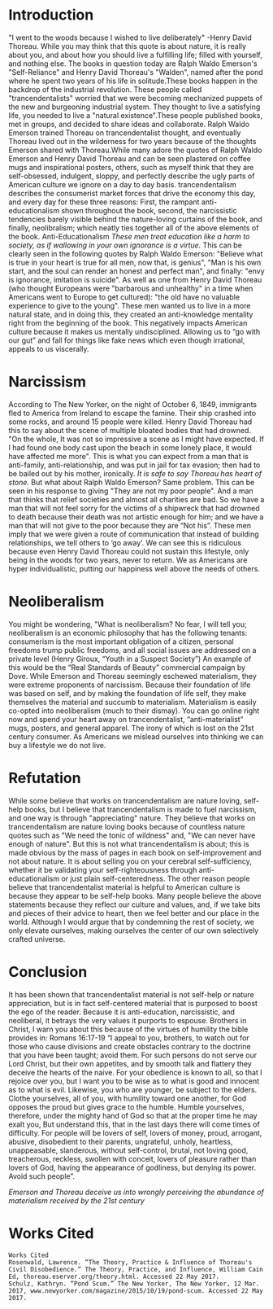 # Introduction
"I went to the woods because I wished to live deliberately" -Henry David Thoreau. While you may think that this quote is about nature, it is really about you, and about how you should live a fulfilling life; filled with yourself, and nothing else. The books in question today are Ralph Waldo Emerson's "Self-Reliance" and Henry David Thoreau's "Walden", named after the pond where he spent two years of his life in solitude.These books happen in the backdrop of the industrial revolution. These people called "trancendentalists" worried that we were becoming mechanized puppets of the new and burgeoning industrial system. They thought to live a satisfying life, you needed to live a "natural existence".These people published books, met in groups, and decided to share ideas and collaborate. Ralph Waldo Emerson trained Thoreau on trancendentalist thought, and eventually Thoreau lived out in the wilderness for two years because of the thoughts Emerson shared with Thoreau.While many adore the quotes of Ralph Waldo Emerson and Henry David Thoreau and can be seen plastered on coffee mugs and inspirational posters, others, such as myself think that they are self-obsessed, indulgent, sloppy, and perfectly describe the ugly parts of American culture we ignore on a day to day basis. trancendentalism describes the consumerist market forces that drive the economy this day, and every day for these three reasons: First, the rampant anti-educationalism shown throughout the book, second, the narcissistic tendencies barely visible behind the nature-loving curtains of the book, and finally, neolibralism; which neatly ties together all of the above elements of the book.
Anti-Educationalism
*These men treat education like a harm to society, as if wallowing in your own ignorance is a virtue.* This can be clearly seen in the following quotes by Ralph Waldo Emerson: "Believe what is true in your heart is true for all men, now that, is genius", "Man is his own start, and the soul can render an honest and perfect man", and finally: "envy is ignorance, imitation is suicide". As well as one from Henry David Thoreau (who thought Europeans were "barbarous and unhealthy" in a time when Americans went to Europe to get cultured): "the old have no valuable experience to give to the young". These men wanted us to live in a more natural state, and in doing this, they created an anti-knowledge mentality right from the beginning of the book. This negatively impacts American culture because it makes us mentally undisciplined. Allowing us to “go with our gut” and fall for things like fake news which even though irrational, appeals to us viscerally.
# Narcissism 
According to The New Yorker, on the night of October 6, 1849, immigrants fled to America from Ireland to escape the famine. Their ship crashed into some rocks, and around 15 people were killed. Henry David Thoreau had this to say about the scene of multiple bloated bodies that had drowned. "On the whole, It was not so impressive a scene as I might have expected. If I had found one body cast upon the beach in some lonely place, it would have affected me more". This is what you can expect from a man that is anti-family, anti-relationship, and was put in jail for tax evasion; then had to be bailed out by his mother, ironically. *It is safe to say Thoreau has heart of stone.* But what about Ralph Waldo Emerson? Same problem. This can be seen in his response to giving "They are not my poor people". And a man that thinks that relief societies and almost all charities are bad. So we have a man that will not feel sorry for the victims of a shipwreck that had drowned to death because their death was not artistic enough for him; and we have a man that will not give to the poor because they are “Not his”. These men imply that we were given a route of communication that instead of building relationships, we tell others to ‘go away’. We can see this is ridiculous because even Henry David Thoreau could not sustain this lifestyle, only being in the woods for two years, never to return. We as Americans are hyper individualistic, putting our happiness well above the needs of others.
# Neoliberalism
You might be wondering, "What is neoliberalism? No fear, I will tell you; neoliberalism is an economic philosophy that has the following tenants: consumerism is the most important obligation of a citizen, personal freedoms trump public freedoms, and all social issues are addressed on a private level (Henry Giroux, “Youth in a Suspect Society”) An example of this would be the “Real Standards of Beauty” commercial campaign by Dove. While Emerson and Thoreau seemingly eschewed materialism, they were extreme proponents of narcissism. Because their foundation of life was based on self, and by making the foundation of life self, they make themselves the material and succumb to materialism. Materialism is easily co-opted into neoliberalism (much to their dismay). You can go online right now and spend your heart away on trancendentalist, “anti-materialist” mugs, posters, and general apparel. The irony of which is lost on the 21st century consumer. As Americans we mislead ourselves into thinking we can buy a lifestyle we do not live.
# Refutation
While some believe that works on trancendentalism are nature loving, self-help books, but I believe that trancendentalism is made to fuel narcissism, and one way is through "appreciating" nature. They believe that works on trancendentalism are nature loving books because of countless nature quotes such as "We need the tonic of wildness" and, "We can never have enough of nature". But this is not what trancendentalism is about; this is made obvious by the mass of pages in each book on self-improvement and not about nature. It is about selling you on your cerebral self-sufficiency, whether it be validating your self-righteousness through anti-educationalism or just plain self-centeredness. The other reason people believe that trancendentalist material is helpful to American culture is because they appear to be self-help books. Many people believe the above statements because they reflect our culture and values, and, if we take bits and pieces of their advice to heart, then we feel better and our place in the world. Although I would argue that by condemning the rest of society, we only elevate ourselves, making ourselves the center of our own selectively crafted universe.
# Conclusion
It has been shown that trancendentalist material is not self-help or nature appreciation, but is in fact self-centered material that is purposed to boost the ego of the reader. Because it is anti-education, narcissistic, and neoliberal, it betrays the very values it purports to espouse. Brothers in Christ, I warn you about this because of the virtues of humility the bible provides in:
Romans 16:17-19 “I appeal to you, brothers, to watch out for those who cause divisions and create obstacles contrary to the doctrine that you have been taught; avoid them. For such persons do not serve our Lord Christ, but their own appetites, and by smooth talk and flattery they deceive the hearts of the naive. For your obedience is known to all, so that I rejoice over you, but I want you to be wise as to what is good and innocent as to what is evil. Likewise, you who are younger, be subject to the elders. Clothe yourselves, all of you, with humility toward one another, for God opposes the proud but gives grace to the humble. Humble yourselves, therefore, under the mighty hand of God so that at the proper time he may exalt you, But understand this, that in the last days there will come times of difficulty. For people will be lovers of self, lovers of money, proud, arrogant, abusive, disobedient to their parents, ungrateful, unholy, heartless, unappeasable, slanderous, without self-control, brutal, not loving good, treacherous, reckless, swollen with conceit, lovers of pleasure rather than lovers of God, having the appearance of godliness, but denying its power. Avoid such people”.

*Emerson and Thoreau deceive us into wrongly perceiving the abundance of materialism received by the 21st century*

# Works Cited

```
Works Cited
Rosenwald, Lawrence. “The Theory, Practice & Influence of Thoreau's Civil Disobedience.” The Theory, Practice, and Influence, William Cain Ed, thoreau.eserver.org/theory.html. Accessed 22 May 2017.
Schulz, Kathryn. “Pond Scum.” The New Yorker, The New Yorker, 12 Mar. 2017, www.newyorker.com/magazine/2015/10/19/pond-scum. Accessed 22 May 2017.
```
